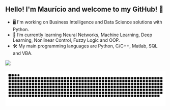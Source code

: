## Hello! I'm Maurício and welcome to my GitHub! 👋

- 🖥️ I'm working on Business Intelligence and Data Science solutions with Python. 
- 🌱 I’m currently learning Neural Networks, Machine Learning, Deep Learning, Nonlinear Control, Fuzzy Logic and OOP.
- 🛠️ My main programming languages are Python, C/C++, Matlab, SQL and VBA. 


 <div>
  <a href="https://github.com/mauricio-gandarela">
  <img height="180em" src="https://github-readme-stats.vercel.app/api?username=mauricio-gandarela&show_icons=true&theme=dark&include_all_commits=true&count_private=true"/>
</div>

 ![Snake animation](https://github.com/mauricio-gandarela/mauricio-gandarela/blob/output/github-contribution-grid-snake.svg)

